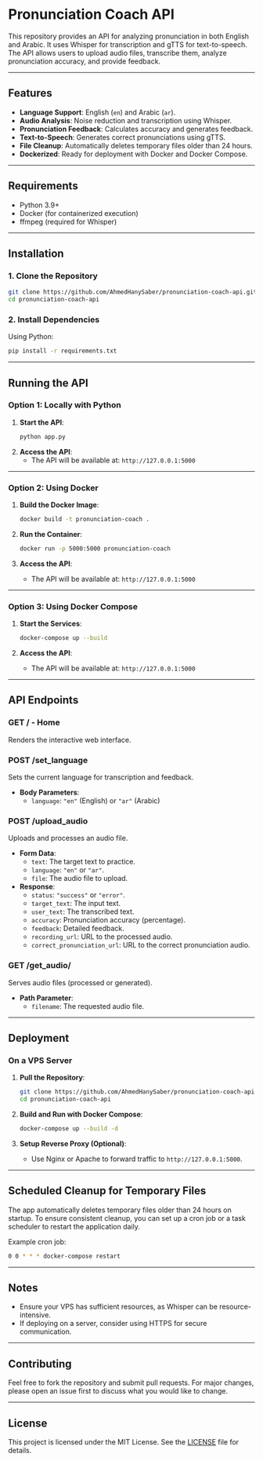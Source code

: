 # Pronunciation Coach API

This repository provides an API for analyzing pronunciation in both English and Arabic. It uses Whisper for transcription and gTTS for text-to-speech. The API allows users to upload audio files, transcribe them, analyze pronunciation accuracy, and provide feedback.

---

## Features

- **Language Support**: English (`en`) and Arabic (`ar`).
- **Audio Analysis**: Noise reduction and transcription using Whisper.
- **Pronunciation Feedback**: Calculates accuracy and generates feedback.
- **Text-to-Speech**: Generates correct pronunciations using gTTS.
- **File Cleanup**: Automatically deletes temporary files older than 24 hours.
- **Dockerized**: Ready for deployment with Docker and Docker Compose.

---

## Requirements

- Python 3.9+
- Docker (for containerized execution)
- ffmpeg (required for Whisper)

---

## Installation

### 1. Clone the Repository
```bash
git clone https://github.com/AhmedHanySaber/pronunciation-coach-api.git
cd pronunciation-coach-api
```

### 2. Install Dependencies
Using Python:
```bash
pip install -r requirements.txt
```

---

## Running the API

### Option 1: Locally with Python
1. **Start the API**:
   ```bash
   python app.py
   ```
2. **Access the API**:
   - The API will be available at: `http://127.0.0.1:5000`

---

### Option 2: Using Docker
1. **Build the Docker Image**:
   ```bash
   docker build -t pronunciation-coach .
   ```

2. **Run the Container**:
   ```bash
   docker run -p 5000:5000 pronunciation-coach
   ```

3. **Access the API**:
   - The API will be available at: `http://127.0.0.1:5000`

---

### Option 3: Using Docker Compose
1. **Start the Services**:
   ```bash
   docker-compose up --build
   ```

2. **Access the API**:
   - The API will be available at: `http://127.0.0.1:5000`

---

## API Endpoints

### **GET /** - Home
Renders the interactive web interface.

### **POST /set_language**
Sets the current language for transcription and feedback.
- **Body Parameters**:
  - `language`: `"en"` (English) or `"ar"` (Arabic)

### **POST /upload_audio**
Uploads and processes an audio file.
- **Form Data**:
  - `text`: The target text to practice.
  - `language`: `"en"` or `"ar"`.
  - `file`: The audio file to upload.
- **Response**:
  - `status`: `"success"` or `"error"`.
  - `target_text`: The input text.
  - `user_text`: The transcribed text.
  - `accuracy`: Pronunciation accuracy (percentage).
  - `feedback`: Detailed feedback.
  - `recording_url`: URL to the processed audio.
  - `correct_pronunciation_url`: URL to the correct pronunciation audio.

### **GET /get_audio/<filename>**
Serves audio files (processed or generated).
- **Path Parameter**:
  - `filename`: The requested audio file.

---

## Deployment

### On a VPS Server
1. **Pull the Repository**:
   ```bash
   git clone https://github.com/AhmedHanySaber/pronunciation-coach-api.git
   cd pronunciation-coach-api
   ```

2. **Build and Run with Docker Compose**:
   ```bash
   docker-compose up --build -d
   ```

3. **Setup Reverse Proxy (Optional)**:
   - Use Nginx or Apache to forward traffic to `http://127.0.0.1:5000`.

---

## Scheduled Cleanup for Temporary Files
The app automatically deletes temporary files older than 24 hours on startup. To ensure consistent cleanup, you can set up a cron job or a task scheduler to restart the application daily.

Example cron job:
```bash
0 0 * * * docker-compose restart
```

---

## Notes
- Ensure your VPS has sufficient resources, as Whisper can be resource-intensive.
- If deploying on a server, consider using HTTPS for secure communication.

---

## Contributing
Feel free to fork the repository and submit pull requests. For major changes, please open an issue first to discuss what you would like to change.

---

## License
This project is licensed under the MIT License. See the [LICENSE](LICENSE) file for details.